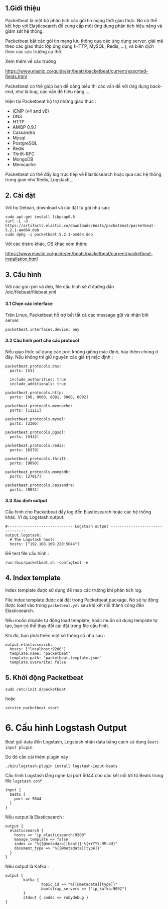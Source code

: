 
## 1.Giới thiệu 

Packetbeat là một bộ phân tích các gói tin mạng thời gian thực. Nó có thể kết hợp với Elasticsearch để cung cấp một ứng dụng phân tích hiệu năng và giám sát hệ thống. 

Packetbeat bắt các gói tin mạng lưu thông qua các ứng dụng server, giải mã theo các giao thức lớp ứng dụng  (HTTP, MySQL, Redis, ...), và biên dịch theo các các trường cụ thể. 

Xem thêm về các trường 

https://www.elastic.co/guide/en/beats/packetbeat/current/exported-fields.html

Packetbeat có thể giúp bạn dễ dàng biểu thị các vấn đề với ứng dụng back-end, như là bug, các vấn đề hiệu năng,...

Hiện tại Packetbeat hộ trợ những giao thức :

- ICMP (v4 and v6)
- DNS
- HTTP
- AMQP 0.9.1
- Cassandra
- Mysql
- PostgreSQL
- Redis
- Thrift-RPC
- MongoDB
- Memcache

Packetbeat có thể đẩy log trực tiếp về Elasticsearch hoặc qua các hệ thống trung gian như Redis, Logstash,...

## 2. Cài đặt

Với họ Debian, download và cài đặt từ gói như sau:

	sudo apt-get install libpcap0.8
	curl -L -O https://artifacts.elastic.co/downloads/beats/packetbeat/packetbeat-5.2.1-amd64.deb
	sudo dpkg -i packetbeat-5.2.1-amd64.deb
	
Với các distro khác, OS khác xem thêm:
	
https://www.elastic.co/guide/en/beats/packetbeat/current/packetbeat-installation.html	

## 3. Cấu hình 

Với các gói rpm và deb, file cấu hình sẽ ở đường dẫn /etc/filebeat/filebeat.yml

#### 3.1 Chọn các interface

Trên Linux, Packetbeat hỗ trợ bắt tất cả các message gửi và nhận bởi server.

	packetbeat.interfaces.device: any

#### 3.2 Cấu hình port cho các protocol 

Nếu giao thức sử dụng các port không giống mặc định, hãy thêm chúng ở đây. Nếu không thì giữ nguyên các giá trị mặc định : 

	packetbeat.protocols.dns:
	  ports: [53]

	  include_authorities: true
	  include_additionals: true

	packetbeat.protocols.http:
	  ports: [80, 8080, 8081, 5000, 8002]

	packetbeat.protocols.memcache:
	  ports: [11211]

	packetbeat.protocols.mysql:
	  ports: [3306]

	packetbeat.protocols.pgsql:
	  ports: [5432]

	packetbeat.protocols.redis:
	  ports: [6379]

	packetbeat.protocols.thrift:
	  ports: [9090]

	packetbeat.protocols.mongodb:
	  ports: [27017]

	packetbeat.protocols.cassandra:
	  ports: [9042]

#### 3.3 Xác định output 

Cấu hình cho Packetbeat đẩy log đến Elasticsearch hoặc các hệ thống khác. Ví dụ Logstash output: 


	#----------------------------- Logstash output --------------------------------
	output.logstash:
	  # The Logstash hosts
	  hosts: ["192.168.169.220:5044"]


Để test file cấu hình :

	/usr/bin/packetbeat.sh -configtest -e

	
## 4. Index template

Index template được sử dụng để map các trường khi phân tích log. 

File index template được cài đặt trong Packetbeat package. Nó sẽ tự động được load vào trong `packetbeat.yml` sau khi kết nối thành công đến Elasticsearch. 

Nếu muốn disable tự động load template, hoặc muốn sử dụng template tự tạo, bạn có thể thay đổi cài đặt trong file cấu hình. 

Khi đó, bạn phải thêm một số thông số như sau : 

	output.elasticsearch:
	  hosts: ["localhost:9200"]
	  template.name: "packetbeat"
	  template.path: "packetbeat.template.json"
	  template.overwrite: false


## 5. Khởi động Packetbeat

	sudo /etc/init.d/packetbeat

hoặc 

	service packetbeat start 
	
	
# 6. Cấu hình Logstash Output

Beat gửi data đến Logstash, Logstash nhận data bằng cách sử dụng `Beats input plugin`. 

Do đó cần cài thêm plugin này : 

	./bin/logstash-plugin install logstash-input-beats
	
Cấu hình Logstash lắng nghe tại port 5044 cho các kết nối tới từ Beats trong file `logstash.conf`

	input {
	  beats {
		port => 5044
	  }
	}

Nếu output là Elasticsearch :

	output {
	  elasticsearch {
		hosts => "ip_elasticsearch:9200"
		manage_template => false
		index => "%{[@metadata][beat]}-%{+YYYY.MM.dd}"
		document_type => "%{[@metadata][type]}"
	  }
	}

Nếu output là Kafka :

	output {
			kafka {
					topic_id => "%{[@metadata][type]}"
					bootstrap_servers => ["ip_kafka:9092"]
			}
			stdout { codec => rubydebug }
	}





	
